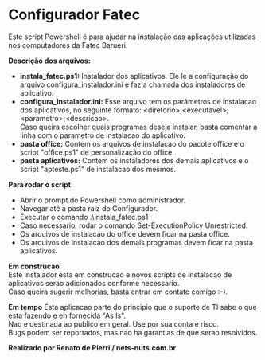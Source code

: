 # Configurador Fatec
Este script Powershell é para ajudar na instalação das aplicações utilizadas nos computadores da Fatec Barueri.

**Descrição dos arquivos:**<br>
- **instala_fatec.ps1:** Instalador dos aplicativos. Ele le a configuração do arquivo configura_instalador.ini e faz a chamada dos instaladores de aplicativo. 
- **configura_instalador.ini:**  Esse arquivo tem os parâmetros de instalacao dos aplicativos, no seguinte formato: \<diretorio\>\;<executavel\>;\<parametro\>;\<descricao\>.  
Caso queira escolher quais programas deseja instalar, basta comentar a linha com o parametro de instalacao do aplicativo.  
- **pasta office:** Contem os arquivos de instalacao do pacote office e o script "office.ps1" de personalização do office.  
- **pasta aplicativos:** Contem os instaladores dos demais aplicativos e o script "apteste.ps1" de instalacao dos mesmos.  

**Para rodar o script**  
- Abrir o prompt do Powershell como administrador.  
- Navegar até a pasta raiz do Configurador.  
- Executar o comando .\instala_fatec.ps1  
- Caso necessario, rodar o comando Set-ExecutionPolicy Unrestricted.  
- Os arquivos de instalacao do office devem ficar na pasta office.  
- Os arquivos de instalacao dos demais programas devem ficar na pasta aplicativos.  

**Em construcao**  
Este instalador esta em construcao e novos scripts de instalacao de aplicativos serao adicionados conforme necessario.  <br>
Caso queira sugerir melhorias, basta entrar em contato comigo :-).  

**Em tempo**
Esta aplicacao parte do principio que o suporte de TI sabe o que esta fazendo e eh fornecida "As Is".   
Nao e destinada ao publico em geral. Use por sua conta e risco.  
Bugs podem ser reportados, mas nao ha garantias de que serao resolvidos.  
  
**Realizado por Renato de Pierri / nets-nuts.com.br**
